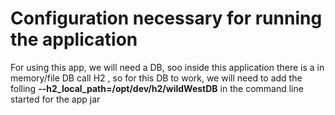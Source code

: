 # Configuration necessary for running the application

For using this app, we will need a DB, soo inside this application there is a in memory/file DB call H2
, so for this DB to work, we will need to add the folling <strong>--h2_local_path=/opt/dev/h2/wildWestDB</strong> in the command line  started for the app jar